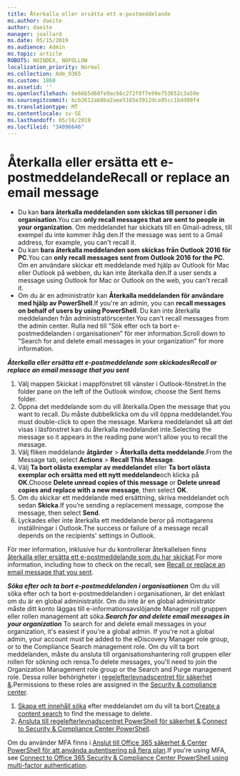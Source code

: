 ```yaml
---
title: Återkalla eller ersätta ett e-postmeddelande
ms.author: daeite
author: daeite
manager: joallard
ms.date: 05/15/2019
ms.audience: Admin
ms.topic: article
ROBOTS: NOINDEX, NOFOLLOW
localization_priority: Normal
ms.collection: Adm_O365
ms.custom: 1860
ms.assetid: ''
ms.openlocfilehash: 6e66b5d60fe9ac66c2f2f8f7e99e753652c3a59e
ms.sourcegitcommit: bcb2612ab8ba2aee5165e3912dca95cc1bdd09f4
ms.translationtype: MT
ms.contentlocale: sv-SE
ms.lasthandoff: 05/16/2019
ms.locfileid: "34096646"
---
```

# <a name="recall-or-replace-an-email-message"></a><span data-ttu-id="65d43-102">Återkalla eller ersätta ett e-postmeddelande</span><span class="sxs-lookup"><span data-stu-id="65d43-102">Recall or replace an email message</span></span>

- <span data-ttu-id="65d43-103">Du kan **bara återkalla meddelanden som skickas till personer i din organisation**.</span><span class="sxs-lookup"><span data-stu-id="65d43-103">You can **only recall messages that are sent to people in your organization**.</span></span> <span data-ttu-id="65d43-104">Om meddelandet har skickats till en Gmail-adress, till exempel du inte kommer ihåg den.</span><span class="sxs-lookup"><span data-stu-id="65d43-104">If the message was sent to a Gmail address, for example, you can't recall it.</span></span>
- <span data-ttu-id="65d43-105">Du kan **bara återkalla meddelanden som skickas från Outlook 2016 för PC**.</span><span class="sxs-lookup"><span data-stu-id="65d43-105">You can **only recall messages sent from Outlook 2016 for the PC**.</span></span> <span data-ttu-id="65d43-106">Om en användare skickar ett meddelande med hjälp av Outlook för Mac eller Outlook på webben, du kan inte återkalla den.</span><span class="sxs-lookup"><span data-stu-id="65d43-106">If a user sends a message using Outlook for Mac or Outlook on the web, you can't recall it.</span></span>
- <span data-ttu-id="65d43-107">Om du är en administratör kan **Återkalla meddelanden för användare med hjälp av PowerShell**.</span><span class="sxs-lookup"><span data-stu-id="65d43-107">If you're an admin, you can **recall messages on behalf of users by using PowerShell**.</span></span> <span data-ttu-id="65d43-108">Du kan inte återkalla meddelanden från administratörscenter.</span><span class="sxs-lookup"><span data-stu-id="65d43-108">You can't recall messages from the admin center.</span></span> <span data-ttu-id="65d43-109">Rulla ned till ”Sök efter och ta bort e-postmeddelanden i organisationen” för mer information.</span><span class="sxs-lookup"><span data-stu-id="65d43-109">Scroll down to "Search for and delete email messages in your organization" for more information.</span></span>

<span data-ttu-id="65d43-110">***Återkalla eller ersätta ett e-postmeddelande som skickades***</span><span class="sxs-lookup"><span data-stu-id="65d43-110">***Recall or replace an email message that you sent***</span></span>
1. <span data-ttu-id="65d43-111">Välj mappen Skickat i mappfönstret till vänster i Outlook-fönstret.</span><span class="sxs-lookup"><span data-stu-id="65d43-111">In the folder pane on the left of the Outlook window, choose the Sent Items folder.</span></span>
2. <span data-ttu-id="65d43-112">Öppna det meddelande som du vill återkalla.</span><span class="sxs-lookup"><span data-stu-id="65d43-112">Open the message that you want to recall.</span></span> <span data-ttu-id="65d43-113">Du måste dubbelklicka om du vill öppna meddelandet.</span><span class="sxs-lookup"><span data-stu-id="65d43-113">You must double-click to open the message.</span></span> <span data-ttu-id="65d43-114">Markera meddelandet så att det visas i läsfönstret kan du återkalla meddelandet inte.</span><span class="sxs-lookup"><span data-stu-id="65d43-114">Selecting the message so it appears in the reading pane won't allow you to recall the message.</span></span>
3. <span data-ttu-id="65d43-115">Välj fliken meddelande **åtgärder** > **Återkalla detta meddelande**.</span><span class="sxs-lookup"><span data-stu-id="65d43-115">From the Message tab, select **Actions** > **Recall This Message**.</span></span>
4. <span data-ttu-id="65d43-116">Välj **Ta bort olästa exemplar av meddelandet** eller **Ta bort olästa exemplar och ersätta med ett nytt meddelande**och klicka på **OK**.</span><span class="sxs-lookup"><span data-stu-id="65d43-116">Choose **Delete unread copies of this message** or **Delete unread copies and replace with a new message**, then select **OK**.</span></span>
5. <span data-ttu-id="65d43-117">Om du skickar ett meddelande med ersättning, skriva meddelandet och sedan **Skicka**.</span><span class="sxs-lookup"><span data-stu-id="65d43-117">If you’re sending a replacement message, compose the message, then select **Send**.</span></span>
6. <span data-ttu-id="65d43-118">Lyckades eller inte återkalla ett meddelande beror på mottagarens inställningar i Outlook.</span><span class="sxs-lookup"><span data-stu-id="65d43-118">The success or failure of a message recall depends on the recipients' settings in Outlook.</span></span> 

<span data-ttu-id="65d43-119">För mer information, inklusive hur du kontrollerar återkallelsen finns [återkalla eller ersätta ett e-postmeddelande som du har skickat](https://support.office.com/article/35027f88-d655-4554-b4f8-6c0729a723a0).</span><span class="sxs-lookup"><span data-stu-id="65d43-119">For more information, including how to check on the recall, see [Recall or replace an email message that you sent](https://support.office.com/article/35027f88-d655-4554-b4f8-6c0729a723a0).</span></span>

<span data-ttu-id="65d43-120">***Söka efter och ta bort e-postmeddelanden i organisationen*** Om du vill söka efter och ta bort e-postmeddelanden i organisationen, är det enklast om du är en global administratör. Om du inte är en global administratör måste ditt konto läggas till e-informationsavslöjande Manager roll gruppen eller rollen management att söka.</span><span class="sxs-lookup"><span data-stu-id="65d43-120">***Search for and delete email messages in your organization*** To search for and delete email messages in your organization, it's easiest if you're a global admin. If you're not a global admin, your account must be added to the eDiscovery Manager role group, or to the Compliance Search management role.</span></span> <span data-ttu-id="65d43-121">Om du vill ta bort meddelanden, måste du ansluta till organisationshantering roll gruppen eller rollen för sökning och rensa.</span><span class="sxs-lookup"><span data-stu-id="65d43-121">To delete messages, you'll need to join the Organization Management role group or the Search and Purge management role.</span></span> <span data-ttu-id="65d43-122">Dessa roller behörigheter i [regelefterlevnadscentret för säkerhet &](https://protection.office.com/).</span><span class="sxs-lookup"><span data-stu-id="65d43-122">Permissions to these roles are assigned in the [Security & compliance center](https://protection.office.com/).</span></span>

1. <span data-ttu-id="65d43-123">[Skapa ett innehåll söka](https://docs.microsoft.com/en-us/office365/securitycompliance/content-search) efter meddelandet om du vill ta bort.</span><span class="sxs-lookup"><span data-stu-id="65d43-123">[Create a content search](https://docs.microsoft.com/en-us/office365/securitycompliance/content-search) to find the message to delete.</span></span>
2. <span data-ttu-id="65d43-124">[Ansluta till regelefterlevnadscentret PowerShell för säkerhet &](https://docs.microsoft.com/en-us/powershell/exchange/office-365-scc/connect-to-scc-powershell/connect-to-scc-powershell?view=exchange-ps).</span><span class="sxs-lookup"><span data-stu-id="65d43-124">[Connect to Security & Compliance Center PowerShell](https://docs.microsoft.com/en-us/powershell/exchange/office-365-scc/connect-to-scc-powershell/connect-to-scc-powershell?view=exchange-ps).</span></span> 

<span data-ttu-id="65d43-125">Om du använder MFA finns i [Anslut till Office 365 säkerhet & Center PowerShell för att använda autentisering på flera plan](https://docs.microsoft.com/en-us/powershell/exchange/office-365-scc/connect-to-scc-powershell/mfa-connect-to-scc-powershell?view=exchange-ps).</span><span class="sxs-lookup"><span data-stu-id="65d43-125">If you're using MFA, see [Connect to Office 365 Security & Compliance Center PowerShell using multi-factor authentication](https://docs.microsoft.com/en-us/powershell/exchange/office-365-scc/connect-to-scc-powershell/mfa-connect-to-scc-powershell?view=exchange-ps).</span></span> 